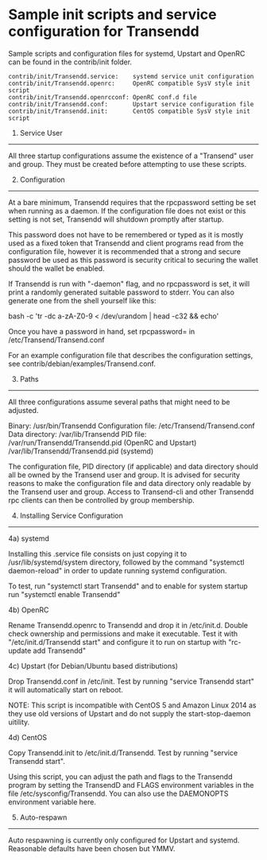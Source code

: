 Sample init scripts and service configuration for Transendd
==========================================================

Sample scripts and configuration files for systemd, Upstart and OpenRC
can be found in the contrib/init folder.

    contrib/init/Transendd.service:    systemd service unit configuration
    contrib/init/Transendd.openrc:     OpenRC compatible SysV style init script
    contrib/init/Transendd.openrcconf: OpenRC conf.d file
    contrib/init/Transendd.conf:       Upstart service configuration file
    contrib/init/Transendd.init:       CentOS compatible SysV style init script

1. Service User
---------------------------------

All three startup configurations assume the existence of a "Transend" user
and group.  They must be created before attempting to use these scripts.

2. Configuration
---------------------------------

At a bare minimum, Transendd requires that the rpcpassword setting be set
when running as a daemon.  If the configuration file does not exist or this
setting is not set, Transendd will shutdown promptly after startup.

This password does not have to be remembered or typed as it is mostly used
as a fixed token that Transendd and client programs read from the configuration
file, however it is recommended that a strong and secure password be used
as this password is security critical to securing the wallet should the
wallet be enabled.

If Transendd is run with "-daemon" flag, and no rpcpassword is set, it will
print a randomly generated suitable password to stderr.  You can also
generate one from the shell yourself like this:

bash -c 'tr -dc a-zA-Z0-9 < /dev/urandom | head -c32 && echo'

Once you have a password in hand, set rpcpassword= in /etc/Transend/Transend.conf

For an example configuration file that describes the configuration settings,
see contrib/debian/examples/Transend.conf.

3. Paths
---------------------------------

All three configurations assume several paths that might need to be adjusted.

Binary:              /usr/bin/Transendd
Configuration file:  /etc/Transend/Transend.conf
Data directory:      /var/lib/Transendd
PID file:            /var/run/Transendd/Transendd.pid (OpenRC and Upstart)
                     /var/lib/Transendd/Transendd.pid (systemd)

The configuration file, PID directory (if applicable) and data directory
should all be owned by the Transend user and group.  It is advised for security
reasons to make the configuration file and data directory only readable by the
Transend user and group.  Access to Transend-cli and other Transendd rpc clients
can then be controlled by group membership.

4. Installing Service Configuration
-----------------------------------

4a) systemd

Installing this .service file consists on just copying it to
/usr/lib/systemd/system directory, followed by the command
"systemctl daemon-reload" in order to update running systemd configuration.

To test, run "systemctl start Transendd" and to enable for system startup run
"systemctl enable Transendd"

4b) OpenRC

Rename Transendd.openrc to Transendd and drop it in /etc/init.d.  Double
check ownership and permissions and make it executable.  Test it with
"/etc/init.d/Transendd start" and configure it to run on startup with
"rc-update add Transendd"

4c) Upstart (for Debian/Ubuntu based distributions)

Drop Transendd.conf in /etc/init.  Test by running "service Transendd start"
it will automatically start on reboot.

NOTE: This script is incompatible with CentOS 5 and Amazon Linux 2014 as they
use old versions of Upstart and do not supply the start-stop-daemon uitility.

4d) CentOS

Copy Transendd.init to /etc/init.d/Transendd. Test by running "service Transendd start".

Using this script, you can adjust the path and flags to the Transendd program by
setting the TransendD and FLAGS environment variables in the file
/etc/sysconfig/Transendd. You can also use the DAEMONOPTS environment variable here.

5. Auto-respawn
-----------------------------------

Auto respawning is currently only configured for Upstart and systemd.
Reasonable defaults have been chosen but YMMV.
